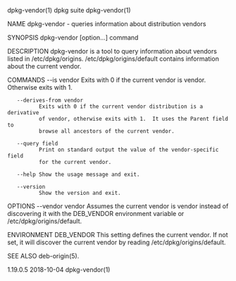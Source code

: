 dpkg-vendor(1)                    dpkg suite                   dpkg-vendor(1)

NAME
       dpkg-vendor - queries information about distribution vendors

SYNOPSIS
       dpkg-vendor [option...] command

DESCRIPTION
       dpkg-vendor  is  a  tool  to query information about vendors listed in
       /etc/dpkg/origins.  /etc/dpkg/origins/default   contains   information
       about the current vendor.

COMMANDS
       --is vendor
              Exits  with  0 if the current vendor is vendor. Otherwise exits
              with 1.

       --derives-from vendor
              Exits with 0 if the current vendor distribution is a derivative
              of vendor, otherwise exits with 1.  It uses the Parent field to
              browse all ancestors of the current vendor.

       --query field
              Print on standard output the value of the vendor-specific field
              for the current vendor.

       --help Show the usage message and exit.

       --version
              Show the version and exit.

OPTIONS
       --vendor vendor
              Assumes  the current vendor is vendor instead of discovering it
              with     the     DEB_VENDOR     environment     variable     or
              /etc/dpkg/origins/default.

ENVIRONMENT
       DEB_VENDOR
              This  setting  defines  the current vendor. If not set, it will
              discover      the      current      vendor      by      reading
              /etc/dpkg/origins/default.

SEE ALSO
       deb-origin(5).

1.19.0.5                          2018-10-04                   dpkg-vendor(1)
